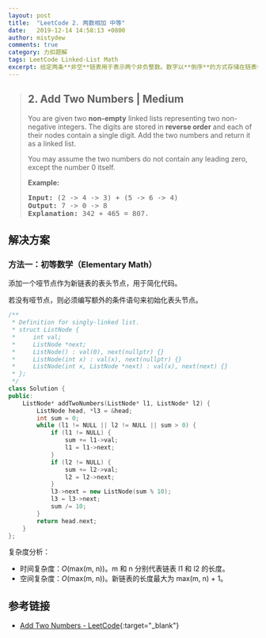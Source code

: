 ```yaml
---
layout: post
title:  "LeetCode 2. 两数相加 中等"
date:   2019-12-14 14:58:13 +0800
author: mistydew
comments: true
category: 力扣题解
tags: LeetCode Linked-List Math
excerpt: 给定两条**非空**链表用于表示两个非负整数。数字以**倒序**的方式存储在链表中，每个节点保存**一位**数字。把两数之和保存在一条链表中并返回。
---
```

> ## 2. Add Two Numbers | Medium
> 
> You are given two **non-empty** linked lists representing two non-negative integers. The digits are stored in **reverse order** and each of their nodes contain a single digit. Add the two numbers and return it as a linked list.
> 
> You may assume the two numbers do not contain any leading zero, except the number 0 itself.
> 
> **Example:**
> 
> <pre>
> <strong>Input:</strong> (2 -> 4 -> 3) + (5 -> 6 -> 4)
> <strong>Output:</strong> 7 -> 0 -> 8
> <strong>Explanation:</strong> 342 + 465 = 807.
> </pre>

## 解决方案

### 方法一：初等数学（Elementary Math）

添加一个哑节点作为新链表的表头节点，用于简化代码。

若没有哑节点，则必须编写额外的条件语句来初始化表头节点。

```cpp
/**
 * Definition for singly-linked list.
 * struct ListNode {
 *     int val;
 *     ListNode *next;
 *     ListNode() : val(0), next(nullptr) {}
 *     ListNode(int x) : val(x), next(nullptr) {}
 *     ListNode(int x, ListNode *next) : val(x), next(next) {}
 * };
 */
class Solution {
public:
    ListNode* addTwoNumbers(ListNode* l1, ListNode* l2) {
        ListNode head, *l3 = &head;
        int sum = 0;
        while (l1 != NULL || l2 != NULL || sum > 0) {
            if (l1 != NULL) {
                sum += l1->val;
                l1 = l1->next;
            }
            if (l2 != NULL) {
                sum += l2->val;
                l2 = l2->next;
            }
            l3->next = new ListNode(sum % 10);
            l3 = l3->next;
            sum /= 10;
        }
        return head.next;
    }
};
```

复杂度分析：
* 时间复杂度：_O_(max(m, n))。m 和 n 分别代表链表 l1 和 l2 的长度。
* 空间复杂度：_O_(max(m, n))。新链表的长度最大为 max(m, n) + 1。

## 参考链接

* [Add Two Numbers - LeetCode](https://leetcode.com/problems/add-two-numbers/){:target="_blank"}
